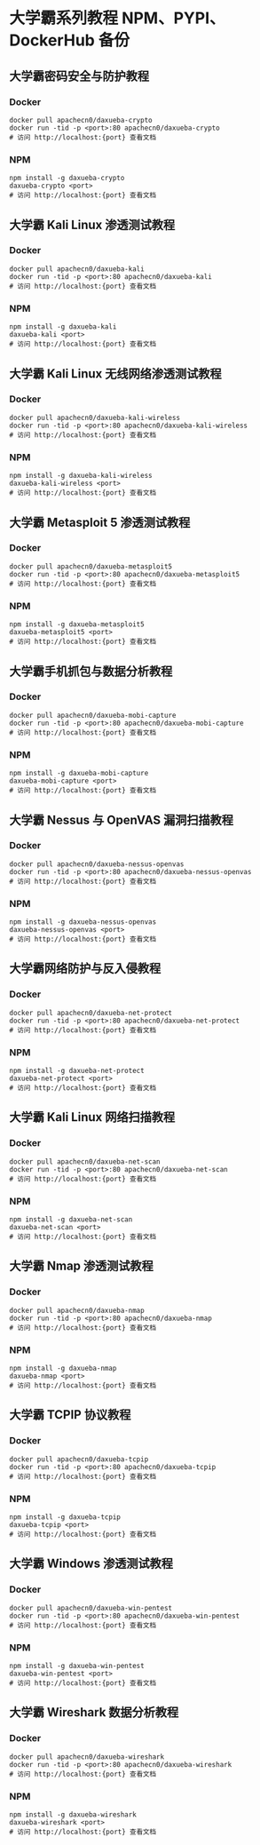 # 大学霸系列教程 NPM、PYPI、DockerHub 备份


## 大学霸密码安全与防护教程



### Docker

```
docker pull apachecn0/daxueba-crypto
docker run -tid -p <port>:80 apachecn0/daxueba-crypto
# 访问 http://localhost:{port} 查看文档
```



### NPM

```
npm install -g daxueba-crypto
daxueba-crypto <port>
# 访问 http://localhost:{port} 查看文档
```

## 大学霸 Kali Linux 渗透测试教程



### Docker

```
docker pull apachecn0/daxueba-kali
docker run -tid -p <port>:80 apachecn0/daxueba-kali
# 访问 http://localhost:{port} 查看文档
```



### NPM

```
npm install -g daxueba-kali
daxueba-kali <port>
# 访问 http://localhost:{port} 查看文档
```

## 大学霸 Kali Linux 无线网络渗透测试教程



### Docker

```
docker pull apachecn0/daxueba-kali-wireless
docker run -tid -p <port>:80 apachecn0/daxueba-kali-wireless
# 访问 http://localhost:{port} 查看文档
```



### NPM

```
npm install -g daxueba-kali-wireless
daxueba-kali-wireless <port>
# 访问 http://localhost:{port} 查看文档
```

## 大学霸 Metasploit 5 渗透测试教程



### Docker

```
docker pull apachecn0/daxueba-metasploit5
docker run -tid -p <port>:80 apachecn0/daxueba-metasploit5
# 访问 http://localhost:{port} 查看文档
```



### NPM

```
npm install -g daxueba-metasploit5
daxueba-metasploit5 <port>
# 访问 http://localhost:{port} 查看文档
```

## 大学霸手机抓包与数据分析教程



### Docker

```
docker pull apachecn0/daxueba-mobi-capture
docker run -tid -p <port>:80 apachecn0/daxueba-mobi-capture
# 访问 http://localhost:{port} 查看文档
```



### NPM

```
npm install -g daxueba-mobi-capture
daxueba-mobi-capture <port>
# 访问 http://localhost:{port} 查看文档
```

## 大学霸 Nessus 与 OpenVAS 漏洞扫描教程



### Docker

```
docker pull apachecn0/daxueba-nessus-openvas
docker run -tid -p <port>:80 apachecn0/daxueba-nessus-openvas
# 访问 http://localhost:{port} 查看文档
```



### NPM

```
npm install -g daxueba-nessus-openvas
daxueba-nessus-openvas <port>
# 访问 http://localhost:{port} 查看文档
```

## 大学霸网络防护与反入侵教程



### Docker

```
docker pull apachecn0/daxueba-net-protect
docker run -tid -p <port>:80 apachecn0/daxueba-net-protect
# 访问 http://localhost:{port} 查看文档
```



### NPM

```
npm install -g daxueba-net-protect
daxueba-net-protect <port>
# 访问 http://localhost:{port} 查看文档
```

## 大学霸 Kali Linux 网络扫描教程



### Docker

```
docker pull apachecn0/daxueba-net-scan
docker run -tid -p <port>:80 apachecn0/daxueba-net-scan
# 访问 http://localhost:{port} 查看文档
```



### NPM

```
npm install -g daxueba-net-scan
daxueba-net-scan <port>
# 访问 http://localhost:{port} 查看文档
```

## 大学霸 Nmap 渗透测试教程



### Docker

```
docker pull apachecn0/daxueba-nmap
docker run -tid -p <port>:80 apachecn0/daxueba-nmap
# 访问 http://localhost:{port} 查看文档
```



### NPM

```
npm install -g daxueba-nmap
daxueba-nmap <port>
# 访问 http://localhost:{port} 查看文档
```

## 大学霸 TCPIP 协议教程



### Docker

```
docker pull apachecn0/daxueba-tcpip
docker run -tid -p <port>:80 apachecn0/daxueba-tcpip
# 访问 http://localhost:{port} 查看文档
```



### NPM

```
npm install -g daxueba-tcpip
daxueba-tcpip <port>
# 访问 http://localhost:{port} 查看文档
```

## 大学霸 Windows 渗透测试教程



### Docker

```
docker pull apachecn0/daxueba-win-pentest
docker run -tid -p <port>:80 apachecn0/daxueba-win-pentest
# 访问 http://localhost:{port} 查看文档
```



### NPM

```
npm install -g daxueba-win-pentest
daxueba-win-pentest <port>
# 访问 http://localhost:{port} 查看文档
```

## 大学霸 Wireshark 数据分析教程



### Docker

```
docker pull apachecn0/daxueba-wireshark
docker run -tid -p <port>:80 apachecn0/daxueba-wireshark
# 访问 http://localhost:{port} 查看文档
```



### NPM

```
npm install -g daxueba-wireshark
daxueba-wireshark <port>
# 访问 http://localhost:{port} 查看文档
```

